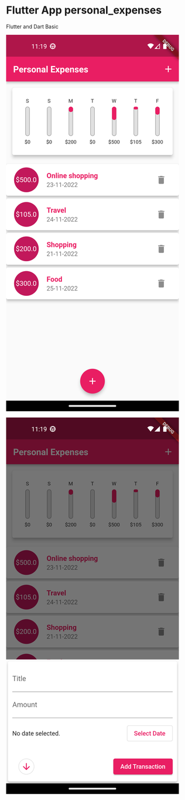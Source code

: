 # Flutter App personal_expenses

Flutter and Dart Basic

![app image](./assets/images/app_screenshot_1.png)



![app image](./assets/images/app_screenshot_2.png)


